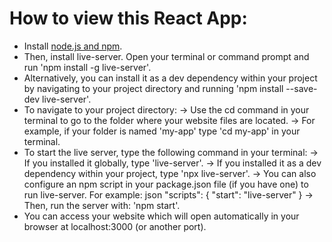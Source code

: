 # How to view this React App:
- Install [node.js and npm](https://nodejs.org/en/download).
- Then, install live-server. Open your terminal or command prompt and run 'npm install -g live-server'.
- Alternatively, you can install it as a dev dependency within your project by navigating to your project directory and running 'npm install --save-dev live-server'.
- To navigate to your project directory:
  -> Use the cd command in your terminal to go to the folder where your website files are located.
  -> For example, if your folder is named 'my-app' type 'cd my-app' in your terminal.
- To start the live server, type the following command in your terminal:
  -> If you installed it globally, type 'live-server'.
  -> If you installed it as a dev dependency within your project, type 'npx live-server'.
  -> You can also configure an npm script in your package.json file (if you have one) to run live-server. For example:
json
"scripts": {
  "start": "live-server"
}
  -> Then, run the server with: 'npm start'.
- You can access your website which will open automatically in your browser at localhost:3000 (or another port). 
